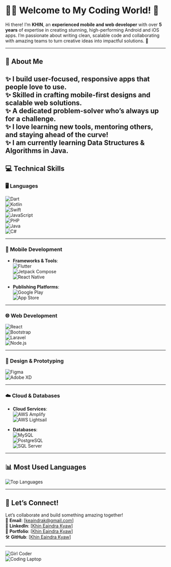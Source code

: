 # 👩‍💻 Welcome to My Coding World! 🚀  

Hi there! I’m **KHIN**, an **experienced mobile and web developer** with over **5 years** of expertise in creating stunning, high-performing Android and iOS apps. I’m passionate about writing clean, scalable code and collaborating with amazing teams to turn creative ideas into impactful solutions. 🌟  

---

## 🌟 **About Me**  

✨ I build **user-focused, responsive apps** that people love to use.  
✨ Skilled in crafting **mobile-first designs** and scalable web solutions.  
✨ A dedicated problem-solver who’s always up for a challenge.  
✨ I love learning new tools, mentoring others, and staying ahead of the curve!  
✨ I am currently learning **Data Structures & Algorithms in Java**.
---

## 💻 **Technical Skills**  

### 🖥️ **Languages**  
![Dart](https://img.shields.io/badge/-Dart-0175C2?style=flat&logo=dart&logoColor=white)  
![Kotlin](https://img.shields.io/badge/-Kotlin-0095D5?style=flat&logo=kotlin&logoColor=white)  
![Swift](https://img.shields.io/badge/-Swift-FA7343?style=flat&logo=swift&logoColor=white)  
![JavaScript](https://img.shields.io/badge/-JavaScript-F7DF1E?style=flat&logo=javascript&logoColor=black)  
![PHP](https://img.shields.io/badge/-PHP-777BB4?style=flat&logo=php&logoColor=white)  
![Java](https://img.shields.io/badge/-Java-007396?style=flat&logo=java&logoColor=white)  
![C#](https://img.shields.io/badge/-C%23-239120?style=flat&logo=c-sharp&logoColor=white)  

---

### 📱 **Mobile Development**  
- **Frameworks & Tools**:  
  ![Flutter](https://img.shields.io/badge/-Flutter-02569B?style=flat&logo=flutter&logoColor=white)  
  ![Jetpack Compose](https://img.shields.io/badge/-Jetpack%20Compose-4285F4?style=flat&logo=android&logoColor=white)  
  ![React Native](https://img.shields.io/badge/-React%20Native-61DAFB?style=flat&logo=react&logoColor=black)  

- **Publishing Platforms**:  
  ![Google Play](https://img.shields.io/badge/-Google%20Play-3DDC84?style=flat&logo=google-play&logoColor=white)  
  ![App Store](https://img.shields.io/badge/-App%20Store-0D96F6?style=flat&logo=app-store&logoColor=white)  

---

### 🌐 **Web Development**  
![React](https://img.shields.io/badge/-React-61DAFB?style=flat&logo=react&logoColor=black)  
![Bootstrap](https://img.shields.io/badge/-Bootstrap-7952B3?style=flat&logo=bootstrap&logoColor=white)  
![Laravel](https://img.shields.io/badge/-Laravel-FF2D20?style=flat&logo=laravel&logoColor=white)  
![Node.js](https://img.shields.io/badge/-Node.js-339933?style=flat&logo=node.js&logoColor=white)  

---

### 🎨 **Design & Prototyping**  
![Figma](https://img.shields.io/badge/-Figma-F24E1E?style=flat&logo=figma&logoColor=white)  
![Adobe XD](https://img.shields.io/badge/-Adobe%20XD-FF61F6?style=flat&logo=adobe-xd&logoColor=white)  

---

### ☁️ **Cloud & Databases**  
- **Cloud Services**:  
  ![AWS Amplify](https://img.shields.io/badge/-AWS%20Amplify-FF9900?style=flat&logo=aws-amplify&logoColor=white)  
  ![AWS Lightsail](https://img.shields.io/badge/-AWS%20Lightsail-FF9900?style=flat&logo=amazonaws&logoColor=white)  

- **Databases**:  
  ![MySQL](https://img.shields.io/badge/-MySQL-4479A1?style=flat&logo=mysql&logoColor=white)  
  ![PostgreSQL](https://img.shields.io/badge/-PostgreSQL-336791?style=flat&logo=postgresql&logoColor=white)  
  ![SQL Server](https://img.shields.io/badge/-SQL%20Server-CC2927?style=flat&logo=microsoft-sql-server&logoColor=white)  

---

## 📊 **Most Used Languages**  
![Top Languages](https://github-readme-stats.vercel.app/api/top-langs/?username=kedrakk&layout=compact&theme=radical)  

---

## 🤝 **Let’s Connect!**  

Let’s collaborate and build something amazing together!  
📧 **Email**: [keaindrak@gmail.com]  
🔗 **LinkedIn**: [[Khin Eaindra Kyaw](https://www.linkedin.com/in/khin-eaindra-kyaw-kedk?lipi=urn%3Ali%3Apage%3Ad_flagship3_profile_view_base_contact_details%3Bz%2BSGLySbT96vi5UdeK7Wnw%3D%3D)]  
📂 **Portfolio**: [[Khin Eaindra Kyaw](https://khineaindra-kyaw.web.app/)]  
🛠️ **GitHub**: [[Khin Eaindra Kyaw](https://github.com/kedrakk)]  

---

![Girl Coder](https://media.giphy.com/media/qgQUggAC3Pfv687qPC/giphy.gif)  
![Coding Laptop](https://media.giphy.com/media/L1R1tvI9svkIWwpVYr/giphy.gif)  
